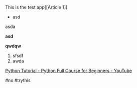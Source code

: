 This is the test app[[Article 1]].
* asd

asda

**asd**

**qwdqw**
1) sfsdf
2) awda

[Python Tutorial - Python Full Course for Beginners - YouTube](https://www.youtube.com/watch?v=_uQrJ0TkZlc)


#no
#trythis

